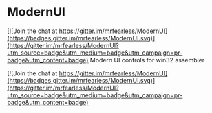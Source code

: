 # ModernUI

[![Join the chat at https://gitter.im/mrfearless/ModernUI](https://badges.gitter.im/mrfearless/ModernUI.svg)](https://gitter.im/mrfearless/ModernUI?utm_source=badge&utm_medium=badge&utm_campaign=pr-badge&utm_content=badge)
Modern UI controls for win32 assembler

[![Join the chat at https://gitter.im/mrfearless/ModernUI](https://badges.gitter.im/mrfearless/ModernUI.svg)](https://gitter.im/mrfearless/ModernUI?utm_source=badge&utm_medium=badge&utm_campaign=pr-badge&utm_content=badge)
